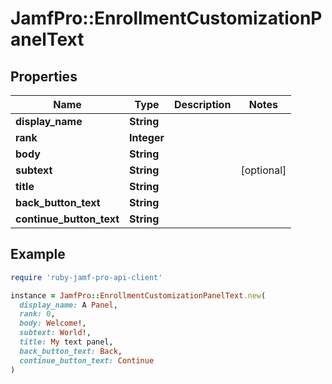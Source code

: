 # JamfPro::EnrollmentCustomizationPanelText

## Properties

| Name | Type | Description | Notes |
| ---- | ---- | ----------- | ----- |
| **display_name** | **String** |  |  |
| **rank** | **Integer** |  |  |
| **body** | **String** |  |  |
| **subtext** | **String** |  | [optional] |
| **title** | **String** |  |  |
| **back_button_text** | **String** |  |  |
| **continue_button_text** | **String** |  |  |

## Example

```ruby
require 'ruby-jamf-pro-api-client'

instance = JamfPro::EnrollmentCustomizationPanelText.new(
  display_name: A Panel,
  rank: 0,
  body: Welcome!,
  subtext: World!,
  title: My text panel,
  back_button_text: Back,
  continue_button_text: Continue
)
```

